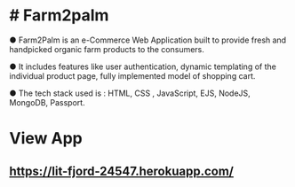 # # Farm2palm
● Farm2Palm is an e-Commerce Web Application built
to provide fresh and handpicked organic farm
products to the consumers.


● It includes features like user authentication, dynamic
templating of the individual product page, fully
implemented model of shopping cart.


● The tech stack used is :
HTML, CSS , JavaScript, EJS, NodeJS, MongoDB,
Passport.

# **View App**
## https://lit-fjord-24547.herokuapp.com/
